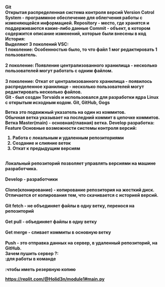 <br/><b>Git<b><br/>
Открытая распределенная система контроля версий Version Cotrol System - программное обеспечение для облегчения работы с изменяющейся информацией. Repository - место, где хранятся и поддерживаются какие-либо данные Commit - объект, в котором содержится описание изменений, которые были внесены в код
<br/><b>История:<b><br/>
Выделяют 3 поколений VSC:
<br/>1 поколение: Особенностью было, то что файл 1 мог редактировать 1 пользователь.<br/>
<br/>2 поколение: Появление централизованного хранилища - несколько пользователей могут работать с одним файлом.<br/>
<br/>3 поколение: Откат от централизованного хранилища - появилось распределенное хранилище - несколько пользователей могут редактировать несколько файлов.<br/>
<b>Git</b> - был создан Torvaids и использовался для разработки ядра Linux с открытым исходным кодом. Git, GitHub, Gogs

Ветка это подвижный указатель на один из коммитов.
<br/>Обычная ветка указывает на последний коммит в цепочке коммитов.
Ветка Master(main) - основная(главная) ветка. Develop разработка: Feature Основные возможности системы контроля версий:

1. Работа с локальным и удаленным репозиториями
2. Создание и слияние веток
3. Откат к предыдущим версиям<br/>

<br/>Локальный репозиторий позволяет управлять версиями на машине разработчика.<br/>
<br/>Develop - разработчики<br/>
<br/>Clone(клонирование) - копирование репозитория на жесткий диск. Отличается от копирования тем, что скачивается с историей версий.<br/>
<br/>Git fetch - не объединяет файлы в одну ветку, перенося на репозиторий<br/>
<br/>Get pull - объединяет файлы в одну ветку<br/>
<br/>Get merge - сливает коммиты в основную ветку<br/>
<br/>Push - это отправка данных на сервер, в удаленный репозиторий, на GitHub.<br/>
<b>Зачем пушить сервер ?:</b>
<br/>:для работы в команде<br/>
<br/>:чтобы иметь резервную копию<br/>

  https://replit.com/@Holid3n/module1#main.py<br/>

